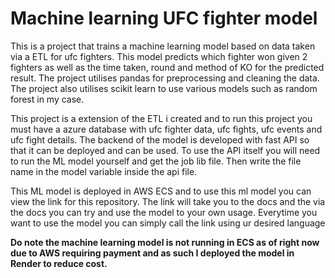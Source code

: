 # Machine learning UFC fighter model

This is a project that trains a machine learning model based on data taken via a ETL for ufc fighters. This model predicts which fighter won given 2 fighters as well as the time taken, round and method of KO for the predicted result. The project utilises pandas for preprocessing and cleaning the data. The project also utilises scikit learn to use various models such as random forest in my case. 

This project is a extension of the ETL i created and to run this project you must have a azure database with ufc fighter data, ufc fights, ufc events and ufc fight details. The backend of the model is developed with fast API so that it can be deployed and can be used. To use the API itself you will need to run the ML model yourself and get the job lib file. Then write the file name in the model variable inside the api file. 

This ML model is deployed in AWS ECS and to use this ml model you can view the link for this repository. The link will take you to the docs and the via the docs you can try and use the model to your own usage. Everytime you want to use the model you can simply call the link using ur desired language

**Do note the machine learning model is not running in ECS as of right now due to AWS requiring payment and as such I deployed the model in Render to reduce cost.**




